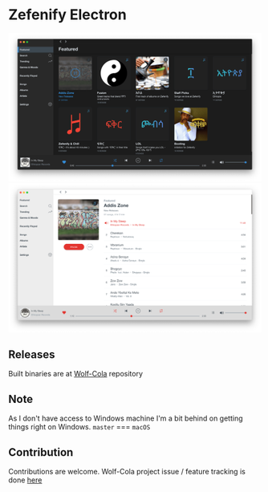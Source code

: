 # Zefenify Electron

![Zefenify](https://raw.githubusercontent.com/Zefenify/Wolf-Cola/master/screenshots/sc1.png "Zefenify")
![Zefenify](https://raw.githubusercontent.com/Zefenify/Wolf-Cola/master/screenshots/sc2.png "Zefenify")

## Releases
Built binaries are at [Wolf-Cola](https://github.com/Zefenify/Wolf-Cola/releases) repository

## Note
As I don't have access to Windows machine I'm a bit behind on getting things right on Windows. `master` === `macOS`

## Contribution
Contributions are welcome. Wolf-Cola project issue / feature tracking is done [here](https://github.com/Zefenify/Wolf-Cola/issues)
